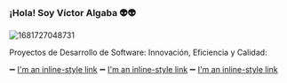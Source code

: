 ### ¡Hola! Soy Víctor Algaba 👽👽

![1681727048731](https://github.com/Valgaba99/Valgaba99/assets/94439378/e2aa16a5-8636-4ca4-8fb3-a55f359e213b)

Proyectos de Desarrollo de Software: Innovación, Eficiencia y Calidad:

➖ [I'm an inline-style link](https://www.google.com)
➖ [I'm an inline-style link](https://www.google.com)
➖ [I'm an inline-style link](https://www.google.com)


